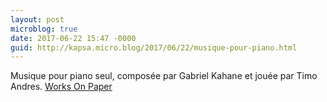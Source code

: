 ```yaml
---
layout: post
microblog: true
date: 2017-06-22 15:47 -0000
guid: http://kapsa.micro.blog/2017/06/22/musique-pour-piano.html
---
```

Musique pour piano seul, composée par Gabriel Kahane et jouée par Timo Andres. [Works On Paper](https://gabrielkahane.bandcamp.com/album/works-on-paper-music-for-solo-piano)
